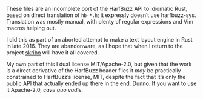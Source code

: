 These files are an incomplete port of the HarfBuzz API to idiomatic Rust, based on direct translation of `hb-*.h`; it expressly doesn’t use harfbuzz-sys. Translation was mostly manual, with plenty of regular expressions and Vim macros helping out.

I did this as part of an aborted attempt to make a text layout engine in Rust in late 2016. They are abandonware, as I hope that when I return to the project [skribo](https://github.com/linebender/skribo) will have it all covered.

My own part of this I dual license MIT/Apache-2.0, but given that the work is a direct derivative of the HarfBuzz header files it *may* be practically constrained to HarfBuzz’s license, MIT, despite the fact that it’s only the public API that actually ended up there in the end. Dunno. If you want to use it Apache-2.0, *cave quo vadis*.
